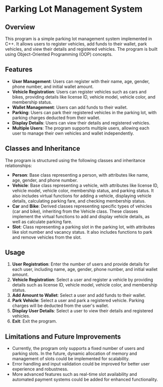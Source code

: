 # Parking Lot Management System

## Overview
This program is a simple parking lot management system implemented in C++. It allows users to register vehicles, add funds to their wallet, park vehicles, and view their details and registered vehicles. The program is built using Object-Oriented Programming (OOP) concepts.

## Features
- **User Management**: Users can register with their name, age, gender, phone number, and initial wallet amount.
- **Vehicle Registration**: Users can register vehicles such as cars and bikes, providing details like license ID, vehicle model, vehicle color, and membership status.
- **Wallet Management**: Users can add funds to their wallet.
- **Parking**: Users can park their registered vehicles in the parking lot, with parking charges deducted from their wallet.
- **Display Details**: Users can view their details and registered vehicles.
- **Multiple Users**: The program supports multiple users, allowing each user to manage their own vehicles and wallet independently.

## Classes and Inheritance
The program is structured using the following classes and inheritance relationships:
- **Person**: Base class representing a person, with attributes like name, age, gender, and phone number.
- **Vehicle**: Base class representing a vehicle, with attributes like license ID, vehicle model, vehicle color, membership status, and parking status. It also includes virtual functions for adding a vehicle, displaying vehicle details, calculating parking fare, and checking membership status.
- **Car** and **Bike**: Derived classes representing specific types of vehicles (car and bike), inheriting from the Vehicle class. These classes implement the virtual functions to add and display vehicle details, as well as calculate parking fare.
- **Slot**: Class representing a parking slot in the parking lot, with attributes like slot number and vacancy status. It also includes functions to park and remove vehicles from the slot.

## Usage
1. **User Registration**: Enter the number of users and provide details for each user, including name, age, gender, phone number, and initial wallet amount.
2. **Vehicle Registration**: Select a user and register a vehicle by providing details such as license ID, vehicle model, vehicle color, and membership status.
3. **Add Amount to Wallet**: Select a user and add funds to their wallet.
4. **Park Vehicle**: Select a user and park a registered vehicle. Parking charges will be deducted from the user's wallet.
5. **Display User Details**: Select a user to view their details and registered vehicles.
6. **Exit**: Exit the program.

## Limitations and Future Improvements
- Currently, the program only supports a fixed number of users and parking slots. In the future, dynamic allocation of memory and management of slots could be implemented for scalability.
- Error handling and input validation could be improved for better user experience and robustness.
- More advanced features such as real-time slot availability and automated payment systems could be added for enhanced functionality.

